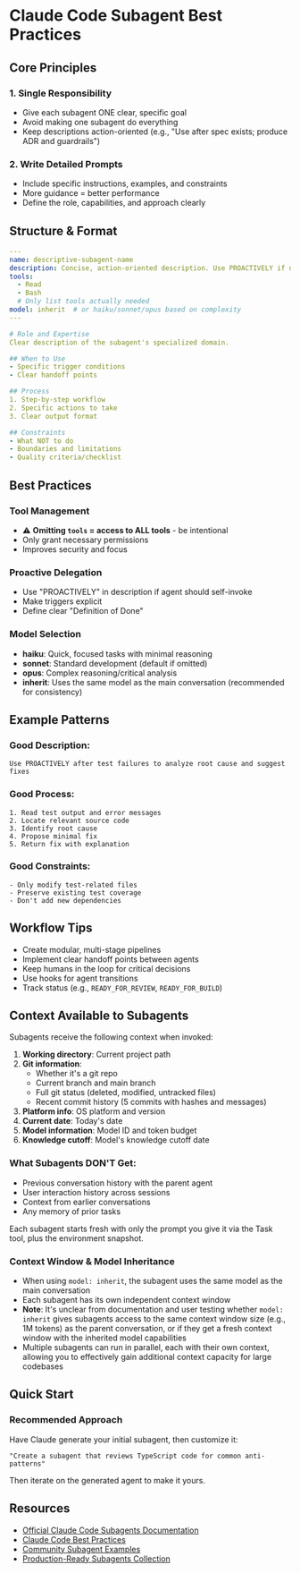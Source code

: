 # Claude Code Subagent Best Practices

## Core Principles

### 1. Single Responsibility
- Give each subagent ONE clear, specific goal
- Avoid making one subagent do everything
- Keep descriptions action-oriented (e.g., "Use after spec exists; produce ADR and guardrails")

### 2. Write Detailed Prompts
- Include specific instructions, examples, and constraints
- More guidance = better performance
- Define the role, capabilities, and approach clearly

## Structure & Format

```yaml
---
name: descriptive-subagent-name
description: Concise, action-oriented description. Use PROACTIVELY if needed.
tools:
  - Read
  - Bash
  # Only list tools actually needed
model: inherit  # or haiku/sonnet/opus based on complexity
---

# Role and Expertise
Clear description of the subagent's specialized domain.

## When to Use
- Specific trigger conditions
- Clear handoff points

## Process
1. Step-by-step workflow
2. Specific actions to take
3. Clear output format

## Constraints
- What NOT to do
- Boundaries and limitations
- Quality criteria/checklist
```

## Best Practices

### Tool Management
- ⚠️ **Omitting `tools` = access to ALL tools** - be intentional
- Only grant necessary permissions
- Improves security and focus

### Proactive Delegation
- Use "PROACTIVELY" in description if agent should self-invoke
- Make triggers explicit
- Define clear "Definition of Done"

### Model Selection
- **haiku**: Quick, focused tasks with minimal reasoning
- **sonnet**: Standard development (default if omitted)
- **opus**: Complex reasoning/critical analysis
- **inherit**: Uses the same model as the main conversation (recommended for consistency)

## Example Patterns

### Good Description:
```
Use PROACTIVELY after test failures to analyze root cause and suggest fixes
```

### Good Process:
```
1. Read test output and error messages
2. Locate relevant source code
3. Identify root cause
4. Propose minimal fix
5. Return fix with explanation
```

### Good Constraints:
```
- Only modify test-related files
- Preserve existing test coverage
- Don't add new dependencies
```

## Workflow Tips

- Create modular, multi-stage pipelines
- Implement clear handoff points between agents
- Keep humans in the loop for critical decisions
- Use hooks for agent transitions
- Track status (e.g., `READY_FOR_REVIEW`, `READY_FOR_BUILD`)

## Context Available to Subagents

Subagents receive the following context when invoked:

1. **Working directory**: Current project path
2. **Git information**:
   - Whether it's a git repo
   - Current branch and main branch
   - Full git status (deleted, modified, untracked files)
   - Recent commit history (5 commits with hashes and messages)
3. **Platform info**: OS platform and version
4. **Current date**: Today's date
5. **Model information**: Model ID and token budget
6. **Knowledge cutoff**: Model's knowledge cutoff date

### What Subagents DON'T Get:
- Previous conversation history with the parent agent
- User interaction history across sessions
- Context from earlier conversations
- Any memory of prior tasks

Each subagent starts fresh with only the prompt you give it via the Task tool, plus the environment snapshot.

### Context Window & Model Inheritance

- When using `model: inherit`, the subagent uses the same model as the main conversation
- Each subagent has its own independent context window
- **Note**: It's unclear from documentation and user testing whether `model: inherit` gives subagents access to the same context window size (e.g., 1M tokens) as the parent conversation, or if they get a fresh context window with the inherited model capabilities
- Multiple subagents can run in parallel, each with their own context, allowing you to effectively gain additional context capacity for large codebases

## Quick Start

### Recommended Approach
Have Claude generate your initial subagent, then customize it:

```
"Create a subagent that reviews TypeScript code for common anti-patterns"
```

Then iterate on the generated agent to make it yours.

## Resources

- [Official Claude Code Subagents Documentation](https://docs.claude.com/en/docs/claude-code/sub-agents)
- [Claude Code Best Practices](https://www.anthropic.com/engineering/claude-code-best-practices)
- [Community Subagent Examples](https://github.com/wshobson/agents)
- [Production-Ready Subagents Collection](https://github.com/VoltAgent/awesome-claude-code-subagents)
